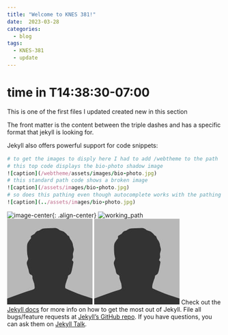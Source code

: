 ```yaml
---
title: "Welcome to KNES 381!"
date:  2023-03-28 
categories:
  - blog
tags:
  - KNES-381
  - update
---
```

# time in T14:38:30-07:00
This is one of the first files I updated created new in this section

The front matter is the content between the triple dashes and has a specific format that jekyll is looking for.

Jekyll also offers powerful support for code snippets:

```ruby
# to get the images to disply here I had to add /webtheme to the path
# this top code displays the bio-photo shadow image
![caption](/webtheme/assets/images/bio-photo.jpg)
# this standard path code shows a broken image
![caption](/assets/images/bio-photo.jpg)
# so does this pathing even though autocomplete works with the pathing below!
![caption](../assets/images/bio-photo.jpg)
```
![image-center](/webtheme/assets/images/COLOURBOX16037408.jpg){: .align-center}
![working_path](/webtheme/assets/images/bio-photo.jpg)
![broken_path](/assets/images/bio-photo.jpg)
![broken_path](../assets/images/bio-photo.jpg)
Check out the [Jekyll docs][jekyll-docs] for more info on how to get the most out of Jekyll. File all bugs/feature requests at [Jekyll’s GitHub repo][jekyll-gh]. If you have questions, you can ask them on [Jekyll Talk][jekyll-talk].

[jekyll-docs]: https://jekyllrb.com/docs/home
[jekyll-gh]:   https://github.com/jekyll/jekyll
[jekyll-talk]: https://talk.jekyllrb.com/